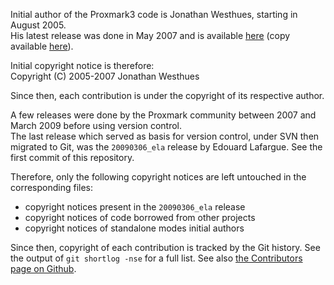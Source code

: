 Initial author of the Proxmark3 code is Jonathan Westhues, starting in August 2005.  
His latest release was done in May 2007 and is available [here](https://cq.cx/dl/proxmark3-may23-2007.zip) (copy available [here](http://proxmark.org/files/J.Westhues/)).

Initial copyright notice is therefore:  
Copyright (C) 2005-2007 Jonathan Westhues

Since then, each contribution is under the copyright of its respective author.

A few releases were done by the Proxmark community between 2007 and March 2009 before using version control.  
The last release which served as basis for version control, under SVN then migrated to Git, was the `20090306_ela` release by Edouard Lafargue. See the first commit of this repository.

Therefore, only the following copyright notices are left untouched in the corresponding files:
- copyright notices present in the `20090306_ela` release
- copyright notices of code borrowed from other projects
- copyright notices of standalone modes initial authors

Since then, copyright of each contribution is tracked by the Git history. See the output of `git shortlog -nse` for a full list. See also [the Contributors page on Github](https://github.com/RfidResearchGroup/proxmark3/graphs/contributors).
